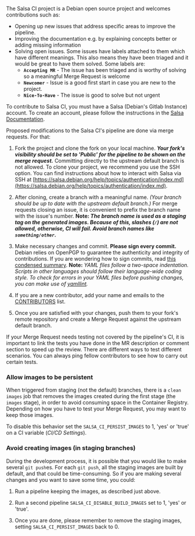 The Salsa CI project is a Debian open source project and welcomes contributions such as:
* Opening up new issues that address specific areas to improve the pipeline.
* Improving the documentation e.g. by explaining concepts better or adding missing information
* Solving open issues. Some issues have labels attached to them which have different meanings. This also means they have been triaged and it would be great to have them solved. Some labels are:
    * **`Accepting MR`** - The issue has been triaged and is worthy of solving so a meaningful Merge Request is welcome
    * **`Newcomer`** - Issue is a good first start in case you are new to the project.
    * **`Nice-To-Have`** - The issue is good to solve but not urgent

To contribute to Salsa CI, you must have a Salsa (Debian's Gitlab Instance) account. To create an account, please follow the instructions in the [Salsa Documentation](https://wiki.debian.org/Salsa/Doc#Users).

Proposed modifications to the Salsa CI's pipeline are done via merge requests. For that:

1. Fork the project and clone the fork on your local machine. **_Your fork's visibility should be set to 'Public' for the pipeline to be shown on the merge request._** Committing directly to the upstream default branch is not allowed. To clone your project, we recommend you use the SSH option. You can find instructions about how to interact with Salsa via SSH at [https://salsa.debian.org/help/topics/authentication/index.md](https://salsa.debian.org/help/topics/authentication/index.md).

1. After cloning, create a branch with a meaningful name. _(Your branch should be up to date with the upstream default branch.)_  For merge requests closing an issue, it is convenient to prefix the branch name with the issue's number. 
**Note: _The branch name is used as a staging tag on the generated images. Because of this, slashes (`/`) are not allowed, otherwise, CI will fail. Avoid branch names like `something/other`._**

1. Make necessary changes and commit. **Please sign every commit.** Debian relies on OpenPGP to guarantee the authenticity and integrity of contributions. If you are wondering how to sign commits, read [this condensed summary](https://git-scm.com/book/en/v2/Git-Tools-Signing-Your-Work).
**Note:** *YAML files follow a two-space indentation. Scripts in other languages should
follow their language-wide coding style. To check for errors in your YAML files before pushing changes, you can make use of [yamllint](https://yamllint.readthedocs.io/en/stable/quickstart.html).*

1. If you are a new contributor, add your name and emails to the [CONTRIBUTORS](CONTRIBUTORS) list.

1. Once you are satisfied with your changes, push them to your fork's remote repository and create a Merge Request against the upstream default branch.

If your Merge Request needs testing not covered by the pipeline's CI, it is important to link the tests you have done in the MR description or comment section to speed up the review. There are different ways to test different scenarios. You can always ping fellow contributors to see how to carry out certain tests.

### Allow images to be persistent

When triggered from staging (not the default) branches, there is a `clean
images` job that removes the images created during the first stage (the
`images` stage), in order to avoid consuming space in the Container Registry.
Depending on how you have to test your Merge Request, you may want to keep those images.

To disable this behavior set the `SALSA_CI_PERSIST_IMAGES` to 1, 'yes' or
'true' on a CI variable (*CI/CD Settings*).

### Avoid creating images (in staging branches)

During the development process, it is possible that you would like to make
several `git push`es. For each `git push`, all the staging images are built by
default, and that could be time-consuming. So if you are making several changes
and you want to save some time, you could:

1. Run a pipeline keeping the images, as described just above.

1. Run a second pipeline `SALSA_CI_DISABLE_BUILD_IMAGES` set to 1, 'yes' or 'true'.

1. Once you are done, please remember to remove the staging images, setting `SALSA_CI_PERSIST_IMAGES` back to 0.

